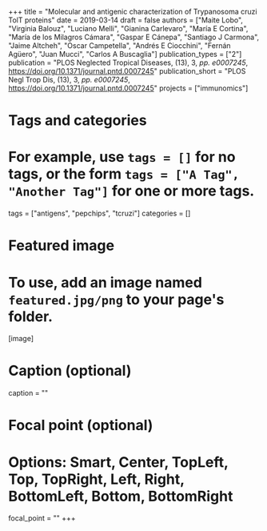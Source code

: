 +++
title = "Molecular and antigenic characterization of Trypanosoma cruzi TolT proteins"
date = 2019-03-14
draft = false
authors = ["Maite Lobo", "Virginia Balouz", "Luciano Melli", "Gianina Carlevaro", "María E Cortina", "María de los Milagros Cámara", "Gaspar E Cánepa", "Santiago J Carmona", "Jaime Altcheh", "Oscar Campetella", "Andrés E Ciocchini", "Fernán Agüero", "Juan Mucci", "Carlos A Buscaglia"]
publication_types = ["2"]
publication = "PLOS Neglected Tropical Diseases, (13), 3, _pp. e0007245_, https://doi.org/10.1371/journal.pntd.0007245"
publication_short = "PLOS Negl Trop Dis, (13), 3, _pp. e0007245_, https://doi.org/10.1371/journal.pntd.0007245"
projects = ["immunomics"]

# Tags and categories
# For example, use `tags = []` for no tags, or the form `tags = ["A Tag", "Another Tag"]` for one or more tags.
tags = ["antigens", "pepchips", "tcruzi"]
categories = []

# Featured image
# To use, add an image named `featured.jpg/png` to your page's folder. 
[image]
  # Caption (optional)
  caption = ""

  # Focal point (optional)
  # Options: Smart, Center, TopLeft, Top, TopRight, Left, Right, BottomLeft, Bottom, BottomRight
  focal_point = ""
+++
